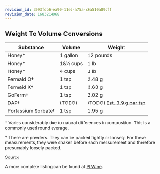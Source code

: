 ```yaml
---
revision_id: 3993fdb6-ea90-11ed-a75a-c6a510a89cff
revision_date: 1683214068
---
```


## Weight To Volume Conversions

Substance | Volume | Weight
---|---|----
Honey* | 1 gallon | 12 pounds
Honey* | 1&amp;⅓ cups| 1 lb
Honey* | 4 cups | 3 lb
Fermaid O† | 1 tsp| 2.48 g
Fermaid K† | 1 tsp| 3.63 g
GoFerm† | 1 tsp| 2.02 g
DAP† | (TODO) | (TODO) [Est. 3.9 g per tsp](https://drive.google.com/file/d/0BwMEz0IKBalddGJ3WUdMTDhUNGVTeDZXT0dYY0M5QQ/view)
Portassium Sorbate† | 1 tsp| 1.95 g

\* Varies considerably due to natural differences in composition. This is a commonly used round average.

† These are powders. They can be packed tightly or loosely. For these measurements, they were shaken before each measurement and therefore presumably loosely packed.


[Source](http://redd.it/2cfjy5)

A more complete listing can be found at [PI Wine](https://www.piwine.com/media/home-wine-making-basics/weights_and_measures.pdf).
